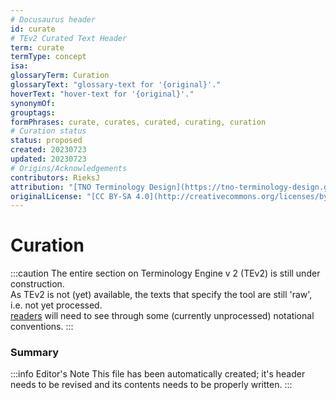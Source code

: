 ```yaml
---
# Docusaurus header
id: curate
# TEv2 Curated Text Header
term: curate
termType: concept
isa:
glossaryTerm: Curation
glossaryText: "glossary-text for '{original}'."
hoverText: "hover-text for '{original}'."
synonymOf:
grouptags:
formPhrases: curate, curates, curated, curating, curation
# Curation status
status: proposed
created: 20230723
updated: 20230723
# Origins/Acknowledgements
contributors: RieksJ
attribution: "[TNO Terminology Design](https://tno-terminology-design.github.io/tev2-specifications/docs/tev2)"
originalLicense: "[CC BY-SA 4.0](http://creativecommons.org/licenses/by-sa/4.0/?ref=chooser-v1)"
---
```


# Curation

:::caution
The entire section on Terminology Engine v 2 (TEv2) is still under construction.<br/>
As TEv2 is not (yet) available, the texts that specify the tool are still 'raw', i.e. not yet processed.<br/>[readers](@) will need to see through some (currently unprocessed) notational conventions.
:::

### Summary

:::info Editor's Note
This file has been automatically created; it's header needs to be revised and its contents needs to be properly written.
:::
